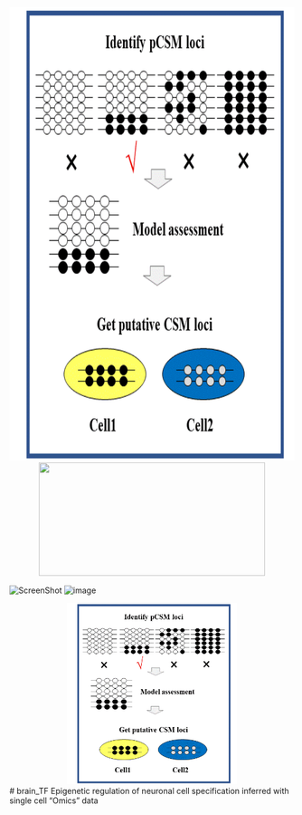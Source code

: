 <div align=center><img width="1000" height="800" src="https://github.com/Gavin-Yinld/csmFInder/blob/master/figures/csmFinder.gif" /></div>

<div align=center><img width="400" height="200" src="https://github.com/Gavin-Yinld/brain_TF/tree/master/Figures/cover1.png" /></div>

![ScreenShot](https://github.com/Gavin-Yinld/brain_TF/tree/master/Figures/cover1.png)
![image](https://github.com/Gavin-Yinld/brain_TF/tree/master/Figures/cover1.png)

<div align=center><img width="300" height="320" src="https://github.com/Gavin-Yinld/csmFInder/blob/master/figures/csmFinder.gif"/></div>
# brain_TF
Epigenetic regulation of neuronal cell specification inferred with single cell “Omics” data
